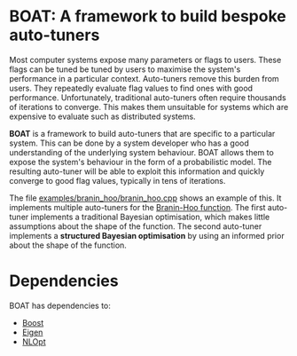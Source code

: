 # BOAT: A framework to build bespoke auto-tuners

Most computer systems expose many parameters or flags to users. These flags can be tuned be tuned by users to maximise the system's performance in a particular context. Auto-tuners remove this burden from users. They repeatedly evaluate flag values to find ones with good performance. Unfortunately, traditional auto-tuners often require thousands of iterations to converge. This makes them unsuitable for systems which are expensive to evaluate such as distributed systems.

**BOAT** is a framework to build auto-tuners that are specific to a particular system. This can be done by a system developer who has a good understanding of the underlying system behaviour. BOAT allows them to expose the system's behaviour in the form of a probabilistic model. The resulting auto-tuner will be able to exploit this information and quickly converge to good flag values, typically in tens of iterations.

The file [examples/branin_hoo/branin_hoo.cpp](examples/branin_hoo/branin_hoo.cpp) shows an example of this. It implements multiple auto-tuners for the [Branin-Hoo function](https://www.sfu.ca/~ssurjano/branin.html). The first auto-tuner implements a traditional Bayesian optimisation, which makes little assumptions about the shape of the function. The second auto-tuner implements a **structured Bayesian optimisation** by using an informed prior about the shape of the function.

# Dependencies

BOAT has dependencies to:
* [Boost](http://www.boost.org/)
* [Eigen](http://eigen.tuxfamily.org) 
* [NLOpt](http://ab-initio.mit.edu/wiki/index.php/NLopt)
